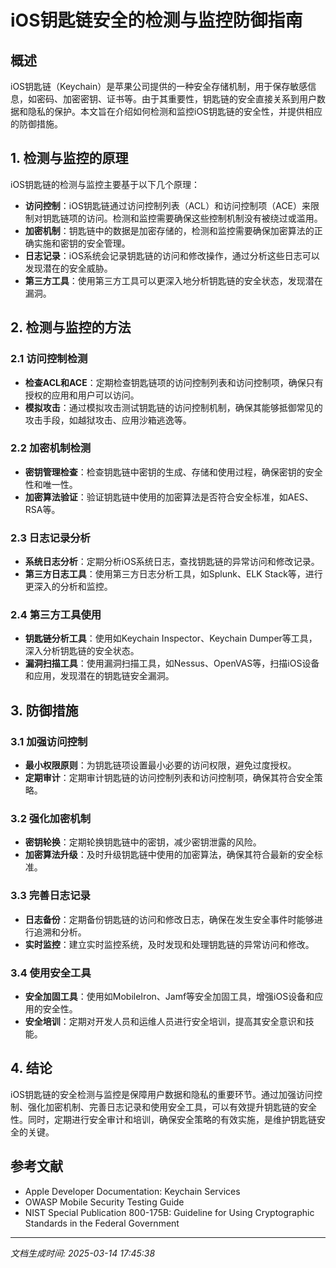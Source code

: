 # iOS钥匙链安全的检测与监控防御指南

## 概述

iOS钥匙链（Keychain）是苹果公司提供的一种安全存储机制，用于保存敏感信息，如密码、加密密钥、证书等。由于其重要性，钥匙链的安全直接关系到用户数据和隐私的保护。本文旨在介绍如何检测和监控iOS钥匙链的安全性，并提供相应的防御措施。

## 1. 检测与监控的原理

iOS钥匙链的检测与监控主要基于以下几个原理：

- **访问控制**：iOS钥匙链通过访问控制列表（ACL）和访问控制项（ACE）来限制对钥匙链项的访问。检测和监控需要确保这些控制机制没有被绕过或滥用。
- **加密机制**：钥匙链中的数据是加密存储的，检测和监控需要确保加密算法的正确实施和密钥的安全管理。
- **日志记录**：iOS系统会记录钥匙链的访问和修改操作，通过分析这些日志可以发现潜在的安全威胁。
- **第三方工具**：使用第三方工具可以更深入地分析钥匙链的安全状态，发现潜在漏洞。

## 2. 检测与监控的方法

### 2.1 访问控制检测

- **检查ACL和ACE**：定期检查钥匙链项的访问控制列表和访问控制项，确保只有授权的应用和用户可以访问。
- **模拟攻击**：通过模拟攻击测试钥匙链的访问控制机制，确保其能够抵御常见的攻击手段，如越狱攻击、应用沙箱逃逸等。

### 2.2 加密机制检测

- **密钥管理检查**：检查钥匙链中密钥的生成、存储和使用过程，确保密钥的安全性和唯一性。
- **加密算法验证**：验证钥匙链中使用的加密算法是否符合安全标准，如AES、RSA等。

### 2.3 日志记录分析

- **系统日志分析**：定期分析iOS系统日志，查找钥匙链的异常访问和修改记录。
- **第三方日志工具**：使用第三方日志分析工具，如Splunk、ELK Stack等，进行更深入的分析和监控。

### 2.4 第三方工具使用

- **钥匙链分析工具**：使用如Keychain Inspector、Keychain Dumper等工具，深入分析钥匙链的安全状态。
- **漏洞扫描工具**：使用漏洞扫描工具，如Nessus、OpenVAS等，扫描iOS设备和应用，发现潜在的钥匙链安全漏洞。

## 3. 防御措施

### 3.1 加强访问控制

- **最小权限原则**：为钥匙链项设置最小必要的访问权限，避免过度授权。
- **定期审计**：定期审计钥匙链的访问控制列表和访问控制项，确保其符合安全策略。

### 3.2 强化加密机制

- **密钥轮换**：定期轮换钥匙链中的密钥，减少密钥泄露的风险。
- **加密算法升级**：及时升级钥匙链中使用的加密算法，确保其符合最新的安全标准。

### 3.3 完善日志记录

- **日志备份**：定期备份钥匙链的访问和修改日志，确保在发生安全事件时能够进行追溯和分析。
- **实时监控**：建立实时监控系统，及时发现和处理钥匙链的异常访问和修改。

### 3.4 使用安全工具

- **安全加固工具**：使用如MobileIron、Jamf等安全加固工具，增强iOS设备和应用的安全性。
- **安全培训**：定期对开发人员和运维人员进行安全培训，提高其安全意识和技能。

## 4. 结论

iOS钥匙链的安全检测与监控是保障用户数据和隐私的重要环节。通过加强访问控制、强化加密机制、完善日志记录和使用安全工具，可以有效提升钥匙链的安全性。同时，定期进行安全审计和培训，确保安全策略的有效实施，是维护钥匙链安全的关键。

## 参考文献

- Apple Developer Documentation: Keychain Services
- OWASP Mobile Security Testing Guide
- NIST Special Publication 800-175B: Guideline for Using Cryptographic Standards in the Federal Government

---

*文档生成时间: 2025-03-14 17:45:38*
